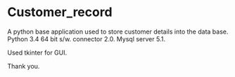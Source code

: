 # Customer_record
A python base application used to store customer details into the data base. 
Python 3.4  64 bit s/w.
connector 2.0.
Mysql server 5.1.


Used tkinter for GUI.


Thank you.
